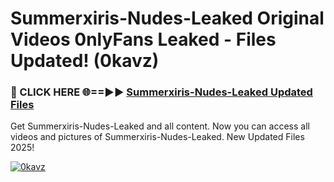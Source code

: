 # Summerxiris-Nudes-Leaked Original Videos 0nlyFans Leaked - Files Updated! (0kavz)

<h3>🔴 CLICK HERE 🌐==►► <a href="https://tinyurl.com/4mcuefdz" rel="nofollow">Summerxiris-Nudes-Leaked Updated Files</a></h3>

Get Summerxiris-Nudes-Leaked and all content. Now you can access all videos and pictures of Summerxiris-Nudes-Leaked. New Updated Files 2025!

[![0kavz](https://i.imgur.com/StAQSOY.gif)](https://tinyurl.com/4mcuefdz)
